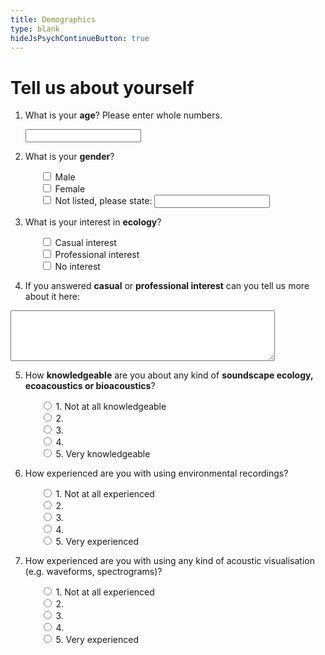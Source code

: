 ```yaml
---
title: Demographics
type: blank
hideJsPsychContinueButton: true
---
```


# Tell us about yourself

1. What is your **age**?
Please enter whole numbers. <p>
<input type="text" name="Q1age"/><p>

2. What is your **gender**? <p><ul>
<input type = "checkbox" name = "Q2male"> Male <br>
<input type = "checkbox" name = "Q2female"> Female <br>
<input type = "checkbox" name = "Q2othergender"> Not listed, please state: <input type="text" name="othergender_text"/><p></ul>

3. What is your interest in **ecology**? <p><ul>
<input type = "checkbox" name = "Q3casualinterest"> Casual interest <br>
<input type = "checkbox" name = "Q3prointerest"> Professional interest <br>
<input type = "checkbox" name = "Q3nointerest"> No interest<p></ul>

4. If you answered **casual** or **professional interest** can you tell us more about it here: <p>
<textarea id="Q4" name="Q4" class="element textarea medium" rows = "5" cols = "50"></textarea> <p>

5. How **knowledgeable** are you about any kind of **soundscape ecology, ecoacoustics or bioacoustics**? <p id = q5><ul>
        <input type="radio" name="q5" value="1">
        <label>1. Not at all knowledgeable</label><br>
     <input type="radio" name="q5" value="2">
        <label>2.</label><br>
      <input type="radio" name="q5" value="3">
        <label>3. </label><br>
      <input type="radio" name="q5" value="4">
        <label>4. </label><br>
     <input type="radio" name="q5" value="5">
        <label>5. Very knowledgeable</label>
</ul></p>

6. How experienced are you with using environmental recordings? <p id = q6><ul>
      <input type="radio" name="q6" value="1">
        <label>1. Not at all experienced</label><br>
        <input type="radio" name="q6" value="2">
        <label>2.</label><br>
        <input type="radio" name="q6" value="3">
        <label>3. </label><br>
        <input type="radio" name="q6" value="4">
        <label>4. </label><br>
        <input type="radio" name="q6" value="5">
        <label>5. Very experienced</label>
</ul></p>

7. How experienced are you with using any kind of acoustic visualisation (e.g. waveforms, spectrograms)? <p id = q7><ul>
        <input type="radio" name="q7" value="1">
        <label>1. Not at all experienced</label><br>
        <input type="radio" name="q7" value="2">
        <label>2.</label><br>
        <input type="radio" name="q7" value="3">
        <label>3. </label><br>
        <input type="radio" name="q7" value="4">
        <label>4. </label><br>
        <input type="radio" name="q7" value="5">
        <label>5. Very experienced</label>
</ul></p>

